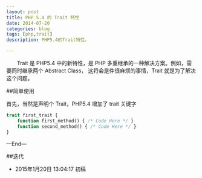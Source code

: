 ```yaml
---
layout: post
title: PHP 5.4 的 Trait 特性
date: 2014-07-20
categories: blog
tags: [php,trait]
description: PHP5.4的Trait特性。

---
```



　　Trait 是 PHP5.4 中的新特性，是 PHP 多重继承的一种解决方案。例如，需要同时继承两个 Abstract Class， 这将会是件很麻烦的事情，Trait 就是为了解决这个问题。


##简单使用

首先，当然是声明个 Trait，PHP5.4 增加了 trait 关键字

```php  
trait first_trait {
    function first_method() { /* Code Here */ }
    function second_method() { /* Code Here */ }
}
```



—End—

##迭代


* 2015年1月20日 13:04:17 初稿



